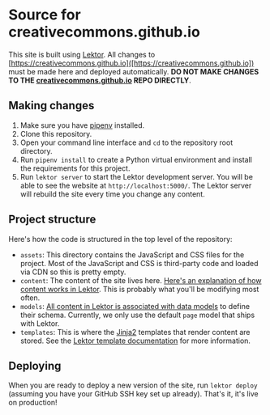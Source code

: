 # Source for creativecommons.github.io

This site is built using [Lektor](https://www.getlektor.com/). All changes to [https://creativecommons.github.io]([https://creativecommons.github.io]) must be made here and deployed automatically. **DO NOT MAKE CHANGES TO THE [creativecommons.github.io](https://github.com/creativecommons/creativecommons.github.io) REPO DIRECTLY**.

## Making changes

1. Make sure you have [pipenv](https://pipenv.readthedocs.io/en/latest/) installed.
1. Clone this repository.
1. Open your command line interface and `cd` to the repository root directory.
1. Run `pipenv install` to create a Python virtual environment and install the requirements for this project.
1. Run `lektor server` to start the Lektor development server. You will be able to see the website at `http://localhost:5000/`. The Lektor server will rebuild the site every time you change any content.

## Project structure

Here's how the code is structured in the top level of the repository:  
- `assets`: This directory contains the JavaScript and CSS files for the project. Most of the JavaScript and CSS is third-party code and loaded via CDN so this is pretty empty.
- `content`: The content of the site lives here. [Here's an explanation of how content works in Lektor](https://www.getlektor.com/docs/content/). This is probably what you'll be modifying most often.
- `models`: [All content in Lektor is associated with data models](https://www.getlektor.com/docs/models/) to define their schema. Currently, we only use the default `page` model that ships with Lektor.
- `templates`: This is where the [Jinja2](http://jinja.pocoo.org/) templates that render content are stored. See the [Lektor template documentation](https://www.getlektor.com/docs/templates/) for more information.

## Deploying

When you are ready to deploy a new version of the site, run `lektor deploy` (assuming you have your GitHub SSH key set up already). That's it, it's live on production!
